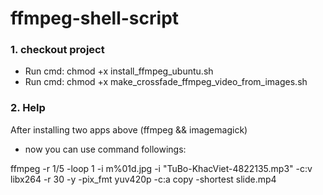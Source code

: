 # ffmpeg-shell-script

### 1. checkout project

- Run cmd: chmod +x install_ffmpeg_ubuntu.sh
- Run cmd: chmod +x make_crossfade_ffmpeg_video_from_images.sh
### 2. Help

After installing two apps above (ffmpeg && imagemagick)

- now you can use command followings:

ffmpeg -r 1/5 -loop 1 -i m%01d.jpg -i "TuBo-KhacViet-4822135.mp3" -c:v libx264 -r 30 -y -pix_fmt yuv420p -c:a copy -shortest slide.mp4


